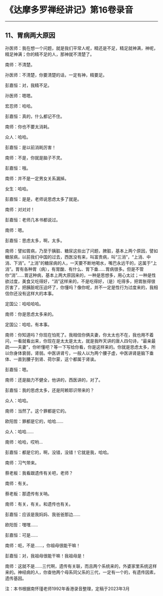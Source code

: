 # 《达摩多罗禅经讲记》第16卷录音

------

## 11、胃病两大原因

孙医师：我在想一个问题，就是我们平常人呢，精还是不足，精足就神满，神呢，精足神满；你的精不足的人，那神就不清楚了。

南师：不清楚。

孙医师：不清楚，你要清楚的话，一定有神，精要足。

彭嘉恒：对，我精不足。

孙医师：嗯嗯。

宏忍师：哈哈。

彭嘉恒：真的，什么都记不住。

南师：你也不要太消耗。

众人：哈哈。

彭嘉恒：是以前消耗厉害！

南师：不是，你就是脑子不灵。

彭嘉恒：哦。

南师：并不是一定男女关系漏掉。

女生：哈哈。

彭嘉恒：是是，老师说思虑太多了就是。

南师：对对对！

彭嘉恒：老师几本书都说过。

南师：嗯。

彭嘉恒：思虑太多，啊，太多。

南师：譬如胃病，乃至于胰脏、糖尿这些出了问题，脾脏，基本上两个原因，譬如糖尿病，以前我们中国的过去，西医没有来，叫富贵病，叫“三消”，“上消、中消、下消”。“上消”的糖尿病的人，一天要不断地喝水，嘴巴永远干的，这属于“上消”。胃有各种胃（病），有胃酸、有什么、胃下垂……胃病很多。但是不管你“消”……胃这种病，基本上两大原因来的，一种是思想多，用心太过；一种是性欲过度，美食又吃得好，“消”这样来的，不是吃得好，（是）吃得多，把胃胀得很厉害了，把胰脏呢压迫坏了，你懂吗？像你呢，并不一定是性行为过度来的，我相信你还没有这样大的本事。

定国公：哈哈哈哈。

南师：你是思虑太多来的。

定国公：哈哈，有本事。

南师：你知道吗？你现在怕死了。我相信你俩夫妻，你太太也不在，我也用不着问，一看就看出来，你现在是太太是太太，就是我昨天讲的唐人四句诗，“最亲最疏——夫妻”，你听懂吧？等一下写给你看，你是这样来的。你就是思虑太多，所以你身体衰弱，肾弱。中医讲肾亏，一般人以为两个腰子虚，中医讲肾是脑下垂体、一直到腰子到肾、荷尔蒙，这个都属于肾诶。

彭嘉恒：嗯。

南师：还是脑力不健全，他讲的，西医讲的，对了。

彭嘉恒：我的思虑太多，还是阿赖耶识带来的？

众人：哈哈。

南师：当然了。这个罪都是它的。

欧阳哲：罪都是它的，哈哈……

众人：哈哈……

南师：哈哈，哎哟…

彭嘉恒：都是它的，啊，没错，没错！它就是我，哈哈。

南师：习气带来。

蔡老板：我看跟遗传有关吧，老师？

南师：有关。

蔡老板：那遗传有关呐。

南师：有关，有关。和遗传也有关。

彭嘉恒：应该是我妈妈、我爸爸那边……

欧阳哲：嘿嘿……

彭嘉恒：可是……

南师：呃，不是……，你祖母很能干嘛！

彭嘉恒：对，我祖母很能干嘛！我祖母是！

南师：这就不是……三代啊，遗传有关联，而且两个系统来的，外婆家里系统这样来的。神经病的人，你查他两个母系同父系的三代，一定有一个的，有遗传因素，遗传基因。

注：本书根据南怀瑾老师1992年香港录音整理，定稿于2023年3月

